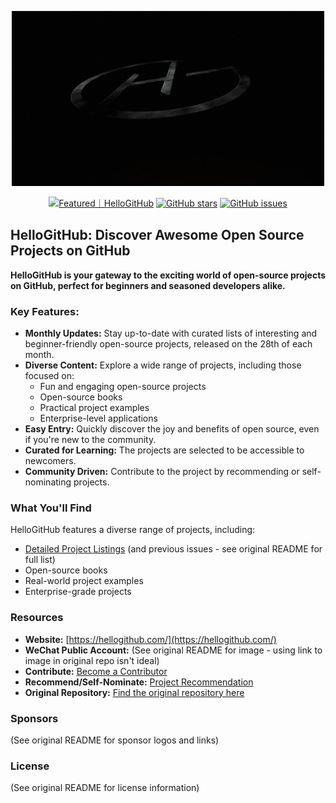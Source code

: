 <p align="center">
  <img src="https://raw.githubusercontent.com/521xueweihan/img_logo/master/logo/readme.gif"/>
</p>

<p align="center">
  <a href="https://hellogithub.com/repository/d4aae58ddbf34f0799bf3e8f965e0d70" target="_blank"><img src="https://abroad.hellogithub.com/v1/widgets/recommend.svg?rid=d4aae58ddbf34f0799bf3e8f965e0d70&claim_uid=8MKvZoxaWt" alt="Featured｜HelloGitHub" style="width: 250px; height: 54px;" width="250" height="54" /></a>
  <a href="https://github.com/521xueweihan/HelloGitHub/stargazers"><img src="https://img.shields.io/github/stars/521xueweihan/HelloGitHub.svg?style=popout-square" alt="GitHub stars"></a>
  <a href="https://github.com/521xueweihan/HelloGitHub/issues"><img src="https://img.shields.io/github/issues/521xueweihan/HelloGitHub.svg?style=popout-square" alt="GitHub issues"></a>
</p>

## HelloGitHub: Discover Awesome Open Source Projects on GitHub

**HelloGitHub is your gateway to the exciting world of open-source projects on GitHub, perfect for beginners and seasoned developers alike.**

### Key Features:

*   **Monthly Updates:** Stay up-to-date with curated lists of interesting and beginner-friendly open-source projects, released on the 28th of each month.
*   **Diverse Content:** Explore a wide range of projects, including those focused on:
    *   Fun and engaging open-source projects
    *   Open-source books
    *   Practical project examples
    *   Enterprise-level applications
*   **Easy Entry:** Quickly discover the joy and benefits of open source, even if you're new to the community.
*   **Curated for Learning:** The projects are selected to be accessible to newcomers.
*   **Community Driven:** Contribute to the project by recommending or self-nominating projects.

### What You'll Find

HelloGitHub features a diverse range of projects, including:

*   [Detailed Project Listings](https://github.com/521xueweihan/HelloGitHub/blob/master/content/HelloGitHub113.md) (and previous issues - see original README for full list)
*   Open-source books
*   Real-world project examples
*   Enterprise-grade projects

### Resources

*   **Website:** [https://hellogithub.com/](https://hellogithub.com/)
*   **WeChat Public Account:** (See original README for image - using link to image in original repo isn't ideal)
*   **Contribute:** [Become a Contributor](https://github.com/521xueweihan/HelloGitHub/blob/master/content/contributors.md)
*   **Recommend/Self-Nominate:** [Project Recommendation](https://hellogithub.com/periodical)
*   **Original Repository:** [Find the original repository here](https://github.com/521xueweihan/HelloGitHub)

### Sponsors

(See original README for sponsor logos and links)

### License

(See original README for license information)